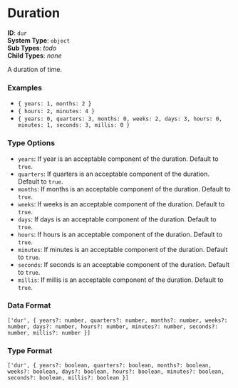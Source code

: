 # Duration

**ID**: `dur`  
**System Type**: `object`  
**Sub Types**: *todo*  
**Child Types**: *none*  

A duration of time.

### Examples

- `{ years: 1, months: 2 }`
- `{ hours: 2, minutes: 4 }`
- `{ years: 0, quarters: 3, months: 0, weeks: 2, days: 3, hours: 0, minutes: 1, seconds: 3, millis: 0 }`

### Type Options

- `years`: If year is an acceptable component of the duration. Default to `true`.
- `quarters`: If quarters is an acceptable component of the duration. Default to `true`.
- `months`: If months is an acceptable component of the duration. Default to `true`.
- `weeks`: If weeks is an acceptable component of the duration. Default to `true`.
- `days`: If days is an acceptable component of the duration. Default to `true`.
- `hours`: If hours is an acceptable component of the duration. Default to `true`.
- `minutes`: If minutes is an acceptable component of the duration. Default to `true`.
- `seconds`: If seconds is an acceptable component of the duration. Default to `true`.
- `millis`: If millis is an acceptable component of the duration. Default to `true`.

### Data Format

```
['dur', { years?: number, quarters?: number, months?: number, weeks?: number, days?: number, hours?: number, minutes?: number, seconds?: number, millis?: number }]
```

### Type Format

```
['dur', { years?: boolean, quarters?: boolean, months?: boolean, weeks?: boolean, days?: boolean, hours?: boolean, minutes?: boolean, seconds?: boolean, millis?: boolean }]
```
